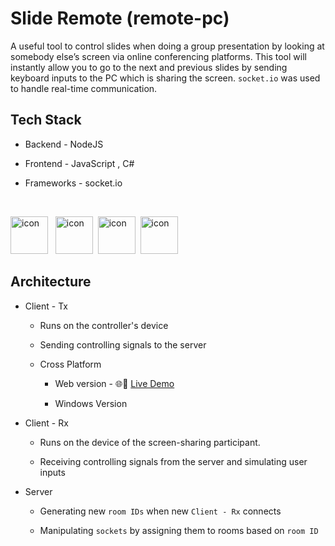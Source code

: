 # Slide Remote (remote-pc)

A useful tool to control slides when doing a group presentation by looking at somebody else’s screen via 
online conferencing platforms. This tool will instantly allow you to go to the next and previous slides by 
sending keyboard inputs to the PC which is sharing the screen. `socket.io` was used to handle real-time 
communication.

## Tech Stack

+ Backend -  NodeJS 

+ Frontend -  JavaScript , C#

+ Frameworks - socket.io

<br>

<img src="https://user-images.githubusercontent.com/25181517/183568594-85e280a7-0d7e-4d1a-9028-c8c2209e073c.png" alt="icon" width="60" height="60"> &nbsp;
<img src="https://user-images.githubusercontent.com/25181517/117447155-6a868a00-af3d-11eb-9cfe-245df15c9f3f.png" alt="icon" width="60" height="60">&nbsp;
<img src="https://user-images.githubusercontent.com/25181517/121405384-444d7300-c95d-11eb-959f-913020d3bf90.png" alt="icon" width="60" height="60">&nbsp;
<img src="https://socket.io/images/logo-dark.svg" alt="icon" width="60" height="60"> 

## Architecture


+ Client - Tx

    - Runs on the controller's device

    - Sending controlling signals to the server
       
    - Cross Platform
        - Web version - 🌐🔗 [Live Demo](https://pcremote.line.pm/)       

        - Windows Version

+ Client - Rx

    - Runs on the device of the screen-sharing participant.

    - Receiving controlling signals from the server and simulating user inputs

+ Server
    - Generating new `room IDs` when new `Client - Rx` connects

    - Manipulating  `sockets` by assigning them to rooms based on `room ID`
